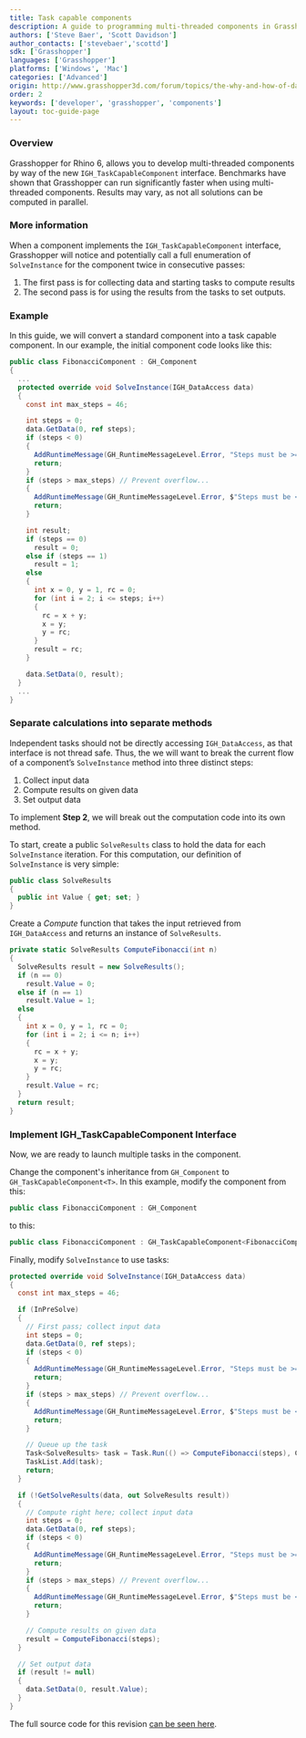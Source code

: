 ```yaml
---
title: Task capable components
description: A guide to programming multi-threaded components in Grasshopper
authors: ['Steve Baer', 'Scott Davidson']
author_contacts: ['stevebaer','scottd']
sdk: ['Grasshopper']
languages: ['Grasshopper']
platforms: ['Windows', 'Mac']
categories: ['Advanced']
origin: http://www.grasshopper3d.com/forum/topics/the-why-and-how-of-data-trees
order: 2
keywords: ['developer', 'grasshopper', 'components']
layout: toc-guide-page
---
```

### Overview
Grasshopper for Rhino 6, allows you to develop multi-threaded components by way of the new ```IGH_TaskCapableComponent``` interface. Benchmarks have shown that Grasshopper can run significantly faster when using multi-threaded components.  Results may vary, as not all solutions can be computed in parallel.

### More information
When a component implements the ```IGH_TaskCapableComponent``` interface, Grasshopper will notice and potentially call a full enumeration of ```SolveInstance``` for the component twice in consecutive passes:
1. The first pass is for collecting data and starting tasks to compute results
2. The second pass is for using the results from the tasks to set outputs.

### Example
In this guide, we will convert a standard component into a task capable component.  In our example, the initial component code looks like this:

```C#
public class FibonacciComponent : GH_Component
{
  ...
  protected override void SolveInstance(IGH_DataAccess data)
  {
    const int max_steps = 46;

    int steps = 0;
    data.GetData(0, ref steps);
    if (steps < 0)
    {
      AddRuntimeMessage(GH_RuntimeMessageLevel.Error, "Steps must be >= 0.");
      return;
    }
    if (steps > max_steps) // Prevent overflow...
    {
      AddRuntimeMessage(GH_RuntimeMessageLevel.Error, $"Steps must be <= {max_steps}.");
      return;
    }

    int result;
    if (steps == 0)
      result = 0;
    else if (steps == 1)
      result = 1;
    else
    {
      int x = 0, y = 1, rc = 0;
      for (int i = 2; i <= steps; i++)
      {
        rc = x + y;
        x = y;
        y = rc;
      }
      result = rc;
    }

    data.SetData(0, result);
  }
  ...  
}
```

### Separate calculations into separate methods

Independent tasks should not be directly accessing ```IGH_DataAccess```, as that interface is not thread safe. Thus, the we will want to break the current flow of a component’s ```SolveInstance``` method into three distinct steps:

1. Collect input data
1. Compute results on given data
1. Set output data

To implement **Step 2**, we will break out the computation code into its own method. 

To start, create a public ```SolveResults``` class to hold the data for each ```SolveInstance``` iteration. For this computation, our definition of ```SolveInstance``` is very simple:

```C#
public class SolveResults
{
  public int Value { get; set; }
}
```

Create a *Compute* function that takes the input retrieved from ```IGH_DataAccess``` and returns an instance of ```SolveResults```. 

```c#
private static SolveResults ComputeFibonacci(int n)
{
  SolveResults result = new SolveResults();
  if (n == 0)
    result.Value = 0;
  else if (n == 1)
    result.Value = 1;
  else
  {
    int x = 0, y = 1, rc = 0;
    for (int i = 2; i <= n; i++)
    {
      rc = x + y;
      x = y;
      y = rc;
    }
    result.Value = rc;
  }
  return result;
}
```

### Implement IGH_TaskCapableComponent Interface

Now, we are ready to launch multiple tasks in the component.

Change the component's inheritance from ```GH_Component``` to ```GH_TaskCapableComponent<T>```. In this example, modify the component from this:


```c#
public class FibonacciComponent : GH_Component
```
to this:
```c#
public class FibonacciComponent : GH_TaskCapableComponent<FibonacciComponent.SolveResults>
```

Finally, modify ```SolveInstance``` to use tasks:

```C#
protected override void SolveInstance(IGH_DataAccess data)
{
  const int max_steps = 46;

  if (InPreSolve)
  {
    // First pass; collect input data
    int steps = 0;
    data.GetData(0, ref steps);
    if (steps < 0)
    {
      AddRuntimeMessage(GH_RuntimeMessageLevel.Error, "Steps must be >= 0.");
      return;
    }
    if (steps > max_steps) // Prevent overflow...
    {
      AddRuntimeMessage(GH_RuntimeMessageLevel.Error, $"Steps must be <= {max_steps}."");
      return;
    }

    // Queue up the task
    Task<SolveResults> task = Task.Run(() => ComputeFibonacci(steps), CancelToken);
    TaskList.Add(task);
    return;
  }

  if (!GetSolveResults(data, out SolveResults result))
  {
    // Compute right here; collect input data
    int steps = 0;
    data.GetData(0, ref steps);
    if (steps < 0)
    {
      AddRuntimeMessage(GH_RuntimeMessageLevel.Error, "Steps must be >= 0.");
      return;
    }
    if (steps > max_steps) // Prevent overflow...
    {
      AddRuntimeMessage(GH_RuntimeMessageLevel.Error, $"Steps must be <= {max_steps}.");
      return;
    }

    // Compute results on given data
    result = ComputeFibonacci(steps);
  }

  // Set output data
  if (result != null)
  {
    data.SetData(0, result.Value);
  }
}
```

The full source code for this revision [can be seen here](https://github.com/mcneel/rhino-developer-samples/tree/6/grasshopper/cs/SampleGhTaskCapable).
